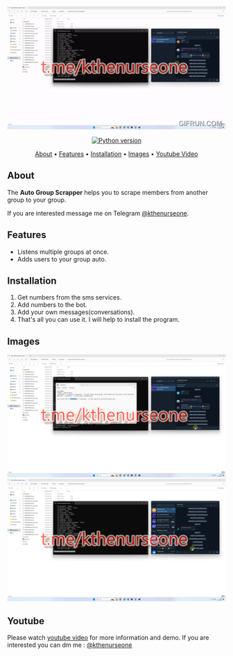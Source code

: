 <p align="center"><a href="https://youtu.be/9iismxybTm8" target="_blank"><img src="https://raw.githubusercontent.com/kthenurseone/auto_group_scrapper/main/auto_group_scrapper.gif"></a></p>

<p align="center">
    <a href="https://www.python.org/downloads/release/python-380/"><img src="https://img.shields.io/badge/python-3.8-blue.svg?style=plastic" alt="Python version"></a>
</p>

<p align="center">
  <a href="#about">About</a>
  •
  <a href="#features">Features</a>
  •
  <a href="#installation">Installation</a>
  •
  <a href="#images">Images</a>
  •
  <a href="#youtube">Youtube Video</a>
</p>

## About
The **Auto Group Scrapper** helps you to scrape members from another group to your group.

If you are interested message me on Telegram [@kthenurseone](https://t.me/kthenurseone). 

## Features
- Listens multiple groups at once.
- Adds users to your group auto.



## Installation
1) Get numbers from the sms services.
2) Add numbers to the bot.
3) Add your own messages(conversations).
4) That's all you can use it.
I will help to install the program.


## Images
![auto_group_scrapper](https://github.com/kthenurseone/auto_group_scrapper/blob/main/1.png?raw=true)
![auto_group_scrapper](https://github.com/kthenurseone/auto_group_scrapper/blob/main/2.png?raw=true)



## Youtube
Please watch [youtube video](https://youtu.be/9iismxybTm8) for more information and demo. If you are interested you can dm me : [@kthenurseone](https://t.me/kthenurseone)
